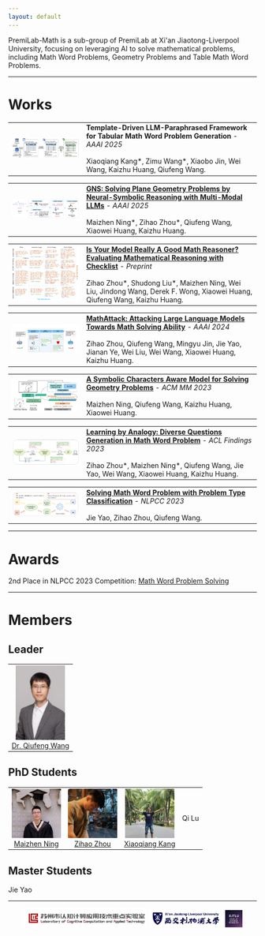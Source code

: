 ```yaml
---
layout: default
---
```


PremiLab-Math is a sub-group of PremiLab at Xi'an Jiaotong-Liverpool University, focusing on leveraging AI to solve mathematical problems, including Math Word Problems, Geometry Problems and Table Math Word Problems.

* * *

# Works



<table style="border-collapse: collapse;">
<tr>
<td style="width: 30%">
<img src="assets/tell-overview.png" alt="mathcheck" style="width: 100%" /> 
</td>
<td style="width: 70%">
<strong>Template-Driven LLM-Paraphrased Framework for Tabular Math Word Problem Generation</strong> - <em>AAAI 2025</em><br><br>
Xiaoqiang Kang*, Zimu Wang*, Xiaobo Jin, Wei Wang, Kaizhu Huang, Qiufeng Wang.
</td>
</tr>
</table>


<table style="border-collapse: collapse;">
<tr>
<td style="width: 30%">
<img src="assets/gns-overview.png" alt="mathcheck" style="width: 100%" /> 
</td>
<td style="width: 70%">
<strong><a href="https://arxiv.org/pdf/2407.08733" target="_blank">GNS: Solving Plane Geometry Problems by Neural-Symbolic Reasoning with Multi-Modal LLMs</a></strong> - <em>AAAI 2025</em><br><br>
Maizhen Ning*, Zihao Zhou*, Qiufeng Wang, Xiaowei Huang, Kaizhu Huang.
</td>
</tr>
</table>




<table style="border-collapse: collapse;">
<tr>
<td style="width: 30%">
<img src="assets/mathcheck-overview.jpg" alt="mathcheck" style="width: 100%" /> 
</td>
<td style="width: 70%">
<strong><a href="https://arxiv.org/pdf/2407.08733" target="_blank">Is Your Model Really A Good Math Reasoner? Evaluating Mathematical Reasoning with Checklist</a></strong> - <em>Preprint</em><br><br>
Zihao Zhou*, Shudong Liu*, Maizhen Ning, Wei Liu, Jindong Wang, Derek F. Wong, Xiaowei Huang, Qiufeng Wang, Kaizhu Huang.
</td>
</tr>
</table>

<table style="border-collapse: collapse;">
<tr>
<td style="width: 30%">
<img src="assets/mathattack-overview.jpg" alt="mathattack" style="width: 100%" /> 
</td>
<td style="width: 70%">
<strong><a href="https://arxiv.org/pdf/2309.01686.pdf" target="_blank">MathAttack: Attacking Large Language Models Towards Math Solving Ability</a></strong> - <em>AAAI 2024</em><br><br>
Zihao Zhou, Qiufeng Wang, Mingyu Jin, Jie Yao, Jianan Ye, Wei Liu, Wei Wang, Xiaowei Huang, Kaizhu Huang.
</td>
</tr>
</table>

<table style="border-collapse: collapse;">
<tr>
<td style="width: 30%">
<img src="assets/scagps-overview.png" alt="sca-gps" style="width: 100%" /> 
</td>
<td style="width: 70%">
<strong><a href="https://dl.acm.org/doi/10.1145/3581783.3612570" target="_blank">A Symbolic Characters Aware Model for Solving Geometry Problems</a></strong> - <em>ACM MM 2023</em><br><br>
Maizhen Ning, Qiufeng Wang, Kaizhu Huang, Xiaowei Huang.
</td>
</tr>
</table>

<table style="border-collapse: collapse;">
<tr>
<td style="width: 30%">
<img src="assets/dqgf-overview.png" alt="dqgf" style="width: 100%" /> 
</td>
<td style="width: 70%">
<strong><a href="https://aclanthology.org/2023.findings-acl.705/" target="_blank">Learning by Analogy: Diverse Questions Generation in Math Word Problem</a></strong> - <em>ACL Findings 2023</em><br><br>
Zihao Zhou*, Maizhen Ning*, Qiufeng Wang, Jie Yao, Wei Wang, Xiaowei Huang, Kaizhu Huang.
</td>
</tr>
</table>



<table style="border-collapse: collapse;">
<tr>
<td style="width: 30%">
<img src="assets/ensemble-mwp.png" alt="nlpcc" style="width: 100%" /> 
</td>
<td style="width: 70%">
<strong><a href="https://arxiv.org/pdf/2308.13844.pdf" target="_blank">Solving Math Word Problem with Problem Type Classification</a></strong> - <em>NLPCC 2023</em><br><br>
Jie Yao, Zihao Zhou, Qiufeng Wang.
</td>
</tr>
</table>

* * *

# Awards
2nd Place in NLPCC 2023 Competition: [Math Word Problem Solving](https://github.com/2003pro/CNMWP)


* * *

# Members
## Leader
<div align="center">
    <table>
        <tr>
            <td style="text-align: center; border: none;"><img src="assets/wqf.jpg" alt="Dr. Qiufeng Wang" style="width: 100px"/><br><a href="https://www.xjtlu.edu.cn/zh/departments/academic-departments/electrical-and-electronic-engineering/staff/qiufeng-wang" target="_blank">Dr. Qiufeng Wang</a></td>
        </tr>
    </table>
</div>


## PhD Students
<div align="center">
    <table>
        <tr>
            <td style="text-align: center; border: none;"><img src="assets/nmz.jpg" alt="Maizhen Ning" style="width: 100px"/><br><a href="https://github.com/ning-mz" target="_blank">Maizhen Ning</a></td>
            <td style="text-align: center; border: none;"><img src="assets/zzh.jpg" alt="Zihao Zhou" style="width: 100px"/><br><a href="https://zhouzihao501.github.io/" target="_blank">Zihao Zhou</a></td>
            <td style="text-align: center; border: none;"><img src="assets/kxq.jpg" alt="Xiaoqiang Kang" style="width: 100px"/><br><a href="https://github.com/jason8kang" target="_blank">Xiaoqiang Kang</a></td>
            <td style="text-align: center; border: none;">Qi Lu</td>
        </tr>
    </table>
</div>


## Master Students

Jie Yao


* * *
<div  align="center">
<img src="assets/premilab-logo.png" alt="premilabLogo" style="width: 50%" /> <img src="assets/xjtlu-logo.png" alt="xjtluLogo" style="width: 30%" /> <img src="assets/sat-logo.png" alt="satLogo" style="width: 7%" />
</div>
